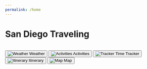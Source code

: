 ```yaml
---
permalink: /home
---
```


<link rel="stylesheet" href="style.css" />
<title>San Diego Traveling</title>
<body id='sandiego-background'>
<div class="title-container">
    <h1 class="title">San Diego Traveling</h1>
</div>
<body>
<br>
  <div class="button-container">
    <button class="button weather-button" onclick='goWeather()'>
      <img src="https://files.catbox.moe/iri8q7.png" alt="Weather">
      <span class="button-text">Weather</span>
    </button>
    <button class="button activities-button" onclick='goActivities()'>
      <img src="https://files.catbox.moe/8uvnzn.png" alt="Activities">
      <span class="button-text">Activities</span>
    </button>
    <button class="button tracker-button" onclick='goTracker()'>
      <img src="https://files.catbox.moe/yv91bj.png" alt="Tracker">
      <span class="button-text">Time Tracker</span>
    </button>
    <button class="button itinerary-button" onclick='goItinerary()'>
      <img src="https://files.catbox.moe/1m85ow.png" alt="Itinerary">
      <span class="button-text">Itinerary</span>
    </button>
    <button class="button map-button" onclick='goMap()'>
      <img src="https://files.catbox.moe/1jok89.png" alt="Map">
      <span class="button-text">Map</span>
    </button>
  </div>
</body>
<script src="http://127.0.0.1:4200/travel_project/script.js"></script>